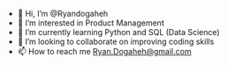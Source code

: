 - 👋 Hi, I’m @Ryandogaheh
- 👀 I’m interested in Product Management
- 🌱 I’m currently learning Python and SQL (Data Science)
- 💞️ I’m looking to collaborate on improving coding skills
- 📫 How to reach me Ryan.Dogaheh@gmail.com

<!---
Ryandogaheh/Ryandogaheh is a ✨ special ✨ repository because its `README.md` (this file) appears on your GitHub profile.
You can click the Preview link to take a look at your changes.
--->
